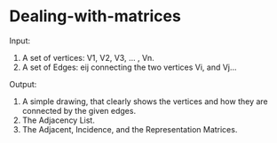 # Dealing-with-matrices

Input:
1. A set of vertices: V1, V2, V3, … , Vn.
2. A set of Edges: eij connecting the two vertices Vi, and Vj…

Output:
1. A simple drawing, that clearly shows the vertices and how they are connected by the given edges.
2. The Adjacency List.
3. The Adjacent, Incidence, and the Representation Matrices.
